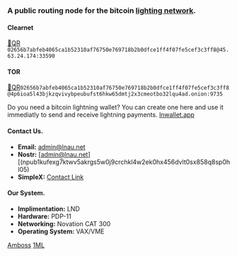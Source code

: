 
### A public routing node for the bitcoin [lighting network](https://lightning.network/ "The Lightning Network paper is licenced Creative Commons Attribution 4.0 International (CC BY 4.0).").

#### Clearnet
[🔗QR](assets/images/qr-code-clearnet.png) `02656b7abfeb4065ca1b52310af76750e769718b2b0dfce1ff4f07fe5cef3c3ff8@45.63.24.174:33590`

#### TOR
[🔗QR](assets/images/qr-code-tor.png)`02656b7abfeb4065ca1b52310af76750e769718b2b0dfce1ff4f07fe5cef3c3ff8@4p6ioa5l43bjkzqvivybpeubufst6hkw65dmtj2x3cmeotbo32lqu4ad.onion:9735`


Do you need a bitcoin lightning wallet? You can create one here and use it immediatly to send and receive lightning payments. [lnwallet.app](https://lnwallet.app "Bitcoin Lightning Network Wallet") 

#### Contact Us.
- **Email:** <admin@lnau.net>
- **Nostr:** [admin@lnau.net][(npub1kufexg7ktwv5akrgs5w0j9crchkl4w2ek0hx456dvlt0sx858q8sp0hl05)
- **SimpleX:** [Contact Link](https://simplex.chat/contact#/?v=1-4&smp=smp%3A%2F%2F1OwYGt-yqOfe2IyVHhxz3ohqo3aCCMjtB-8wn4X_aoY%3D%40smp11.simplex.im%2FTxH7AZRWR0QjOvRmS5eU0A3GFSplGZxT%23%2F%3Fv%3D1-2%26dh%3DMCowBQYDK2VuAyEAx7dsFvvvdH0JuAfJ1O0RTKpORDAGmRFf1_xjyRfIZXI%253D%26srv%3D6ioorbm6i3yxmuoezrhjk6f6qgkc4syabh7m3so74xunb5nzr4pwgfqd.onion "Copy this link into your SimpleX app.")

#### Our System.
- **Implimentation:** LND
- **Hardware:** PDP-11
- **Networking:** Novation CAT 300
- **Operating System:** VAX/VME

[Amboss](https://amboss.space/node/02656b7abfeb4065ca1b52310af76750e769718b2b0dfce1ff4f07fe5cef3c3ff8)  [1ML](https://1ml.com/node/02656b7abfeb4065ca1b52310af76750e769718b2b0dfce1ff4f07fe5cef3c3ff8)
